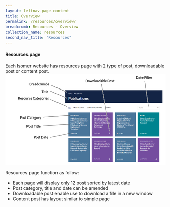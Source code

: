 ```yaml
---
layout: leftnav-page-content
title: Overview
permalink: /resources/overview/
breadcrumb: Resources - Overview
collection_name: resources
second_nav_title: "Resources"
---
```

#### **Resources page**
Each Isomer website has resources page with 2 type of post, downloadable post or content post.
![Resources page](/images/resources/resources-page.PNG)

Resources page function as follow:
- Each page will display only 12 post sorted by latest date
- Post category, title and date can be amended
- Downloadable post enable use to download a file in a new window
- Content post has layout similar to simple page
